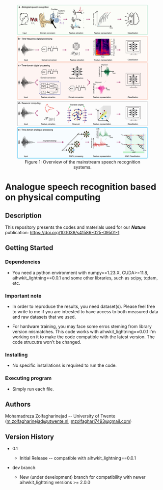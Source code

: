 <figure style="text-align: center;">
  <img src="docs/cover.jpg" alt="cover" height="500"/>
  <figcaption>Figure 1: Overview of the mainstream speech recognition systems.</figcaption>
</figure>

# Analogue speech recognition based on physical computing

<!-- Simple overview of use/purpose. -->

## Description
This repository presents the codes and materials used for our ***Nature*** publication: https://doi.org/10.1038/s41586-025-09501-1


## Getting Started

### Dependencies

* You need a python environment with numpy==1.23.X, CUDA>=11.8, aihwkit_lightning==0.0.1 and some other libraries, such as scipy, tqdam, etc.

### Important note

* In order to reproduce the results, you need dataset(s). Please feel free to write to me if you are intrested to have access to both measured data and raw datasets that we used.

* For hardware training, you may face some erros steming from library version mismatches. This code works with aihwkit_lightning==0.0.1 I'm working on it to make the code compatible with the latest version. The code strucutre won't be changed.

### Installing

* No specific installations is required to run the code.

### Executing program

* Simply run each file.


## Authors

Mohamadreza Zolfagharinejad -- University of Twente
(m.zolfagharinejad@utwente.nl, mzolfaghari7493@gmail.com)

## Version History

* 0.1
    * Initial Release -- compatible with aihwkit_lightning==0.0.1
  
* dev branch
    * New (under development) branch for compatibility with newer aihwkit_lightning versions >= 2.0.0

